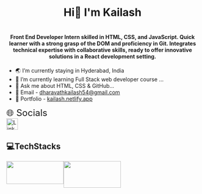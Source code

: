  <h1 align="center">Hi👋 I'm Kailash <h1>
<h4 align="center">Front End Developer Intern skilled in HTML, CSS, and JavaScript. Quick learner with a strong grasp of the DOM and proficiency in Git. Integrates technical expertise with collaborative skills, ready to offer innovative solutions in a React development setting.</h4>

- 🌏 I’m currently staying in Hyderabad, India
- 🌱 I’m currently learning Full Stack web developer course ...
- 💬 Ask me about HTML, CSS & GitHub...
- 📧 Email - dharavathkailash54@gmail.com
- 💼 Portfolio - [kailash.netlify.app](https://app.netlify.com/teams/kailashnayak-j7slcfi/overview)

<span style="font-size:24px;">🌐 Socials</span><br>
<a href="https://www.linkedin.com/in/kailash-dharavath">
  <img src="https://cdn.worldvectorlogo.com/logos/linkedin-icon-2.svg" alt="LinkedIn" width="30">
</a>

<h2>💻TechStacks</h2>
<div style="display:flex">
 <img src="https://encrypted-tbn0.gstatic.com/images?q=tbn:ANd9GcTrvGxWqHmjVVSeFtKsEX3QgOR9Au-9hKUzfsjoJdL5qqiEf7Y9mjA8t66s3uUc7BGzv2k&usqp=CAU" width="150" height="60">
<img src="https://www.freepnglogos.com/uploads/html5-logo-png/html5-logo-opencode-css-8.png" width="150" height="70">
</div>





